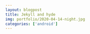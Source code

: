 ```yaml
---
layout: blogpost
title: Jekyll and hyde
img: portfolio/2020-04-14-night.jpg
categories: ['android']
---
```

